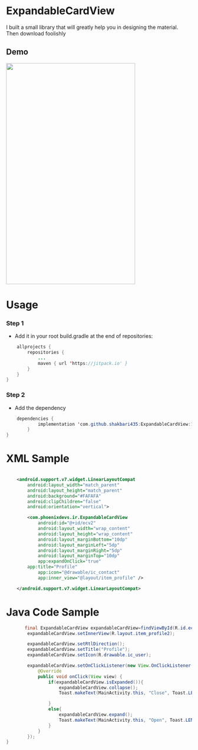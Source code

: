 # ExpandableCardView


I built a small library that will greatly help you in designing the material. Then download foolishly

## Demo
<img src="http://phoenixdevs.ir/github/expandcardview.gif" height="600" width="350">

# Usage




### Step 1 
- Add it in your root build.gradle at the end of repositories:
```java
	allprojects {
		repositories {
			...
			maven { url 'https://jitpack.io' }
		}
	}
}
```



### Step 2 
- Add the dependency
```java
  	dependencies {
	        implementation 'com.github.shakbari435:ExpandableCardView:1.1'
		}
}
```

# XML Sample

```xml

    <android.support.v7.widget.LinearLayoutCompat
        android:layout_width="match_parent"
        android:layout_height="match_parent"
        android:background="#FAFAFA"
        android:clipChildren="false"
        android:orientation="vertical">

        <com.phoenixdevs.ir.ExpandableCardView
            android:id="@+id/ecv2"
            android:layout_width="wrap_content"
            android:layout_height="wrap_content"
            android:layout_marginBottom="10dp"
            android:layout_marginLeft="5dp"
            android:layout_marginRight="5dp"
            android:layout_marginTop="10dp"
            app:expandOnClick="true"
	    app:title="Profile"
            app:icon="@drawable/ic_contact"
            app:inner_view="@layout/item_profile" />

    </android.support.v7.widget.LinearLayoutCompat>
```

# Java Code Sample

```java
       final ExpandableCardView expandableCardView=findViewById(R.id.ecv2);
        expandableCardView.setInnerView(R.layout.item_profile2);

        expandableCardView.setRtlDirection();
        expandableCardView.setTitle("Profile");
        expandableCardView.setIcon(R.drawable.ic_user);

        expandableCardView.setOnClickListener(new View.OnClickListener() {
            @Override
            public void onClick(View view) {
                if(expandableCardView.isExpanded()){
                    expandableCardView.collapse();
                    Toast.makeText(MainActivity.this, "Close", Toast.LENGTH_SHORT).show();

                }
                else{
                    expandableCardView.expand();
                    Toast.makeText(MainActivity.this, "Open", Toast.LENGTH_SHORT).show();
                }
            }
        });
}
```
